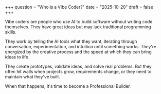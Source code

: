+++
question = "Who is a Vibe Coder?"
date = "2025-10-20"
draft = false
+++

Vibe coders are people who use AI to build software without writing code themselves. They have great ideas but may lack traditional programming skills.

They work by telling the AI tools what they want, iterating through conversation, experimentation, and intuition until something works. They're energized by the creative process and the speed at which they can bring ideas to life.

They create prototypes, validate ideas, and solve real problems. But they often hit walls when projects grow, requirements change, or they need to maintain what they've built. 

When that happens, it's time to become a Professional Builder.
